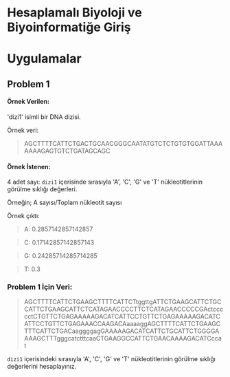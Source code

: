 # Hesaplamalı Biyoloji ve Biyoinformatiğe Giriş

# Uygulamalar

## Problem 1

#### Örnek Verilen:

'dizi1' isimli bir DNA dizisi.

Örnek veri:

> AGCTTTTCATTCTGACTGCAACGGGCAATATGTCTCTGTGTGGATTAAAAAAAGAGTGTCTGATAGCAGC

#### Örnek İstenen:

4 adet sayı: `dizi1` içerisinde sırasıyla 'A', 'C', 'G' ve 'T' nükleotitlerinin görülme sıklığı değerleri.

Örneğin; A sayısı/Toplam nükleotit sayısı

Örnek çıktı:

> A: 0.2857142857142857

> C: 0.17142857142857143

> G: 0.24285714285714285

> T: 0.3

### Problem 1 İçin Veri:

> AGCTTTTCATTCTGAAGCTTTTCATTCTtggttgATTCTGAAGCATTCTGCCATTCTGAAGCATTCTCATAGAACCCCTTCTCATAGAACCCCCGActccccctCTGTTCTGAGAAAAAGACATCATTCCTGTTCTGAGAAAAAGACATCATTCCTGTTCTGAGAAACCAAGACAaaaaggAGCTTTTCATTCTGAAGCTTTCATTCTGACaaggggagGAAAAAGACATCATTCTGCATTCTGGGGAAAAGCTTTgggcatctttcaaCTGAAGGCCATTCTGAACAAAAGACATCccat

`dizi1` içerisindeki sırasıyla 'A', 'C', 'G' ve 'T' nükleotitlerinin görülme sıklığı değerlerini hesaplayınız.
